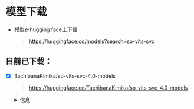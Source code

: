 # 模型下载
- 模型在hugging face上下载
    > https://huggingface.co/models?search=so-vits-svc
## 目前已下载：
- [x] TachibanaKimika/so-vits-svc-4.0-models
    > https://huggingface.co/TachibanaKimika/so-vits-svc-4.0-models
    <details>
  <summary>信息</summary>

  模型命名遵循`G_${name}_${Epoch}epoch.pth`.

  由[so-vits-svc-4.0](https://github.com/svc-develop-team/so-vits-svc/tree/4.0)训练的模型 **不是v2**
  
  |Character|Description|Loss|Examples|
  |---|---|---|---|
  |[sora](https://bgm.tv/character/27602)|约3.5k条语音, 包含hs|NULL|<audio controls src="https://huggingface.co/TachibanaKimika/so-vits-svc-4.0-models/resolve/main/examples/nukitashi/sora.ogg" type="audio/ogg" />|
  |[riri](https://bgm.tv/character/76764)|约5k条语音, 包含hs|![220ep](./assets/riri_220epoch.png)|<audio controls src="https://huggingface.co/TachibanaKimika/so-vits-svc-4.0-models/resolve/main/examples/nukitashi/riri.ogg" type="audio/ogg" />|
  |[hibiki](https://bgm.tv/character/76763)|约7k条语音, 包含hs|![100ep](./assets/hibiki_100epoch.png)|<audio controls src="https://huggingface.co/TachibanaKimika/so-vits-svc-4.0-models/resolve/main/examples/nukitashi/hibiki.ogg" type="audio/ogg" />|
  <!-- 继续其他表格项 -->
</details>
